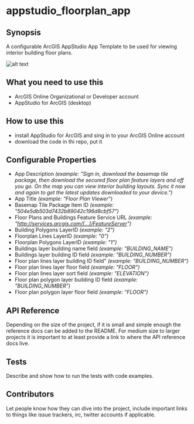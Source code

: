 # appstudio_floorplan_app
## Synopsis
A configurable ArcGIS AppStudio App Template to be used for viewing interior building floor plans. 

![alt text](https://cloud.githubusercontent.com/assets/7443922/11705829/d3bf5326-9eb8-11e5-9e6b-b3acbf5e0933.PNG "Screen shots of Flor Plan Viewer App on Google Nexus5")


## What you need to use this
+ ArcGIS Online Organizational or Developer account
+ AppStudio for ArcGIS (desktop)

## How to use this
+ install AppStudio for ArcGIS and sing in to your ArcGIS Online account
+ download the code in thi repo, put it 

## Configurable Properties
+ App Description 
  *(example: "Sign in, download the basemap tile package, then download the secured floor plan feature layers and off you go. On the map you can view interior building layouts. Sync it now and again to get the latest updates downloaded to your device.")*
+ App Title
  *(example: "Floor Plan Viewer")*
+ Basemap Tile Package Item ID
  *(example: "504e5db503d7432b89042c196d8cbf57")*
+ Floor Plans and Buildings Feature Service URL
  *(example:  "http://services.arcgis.com/[...]/FeatureServer")*
+ Building Polygons LayerID
  *(example: "2")*
+ Floorplan Lines LayerID
  *(example: "0")*
+ Floorplan Polygons LayerID
  *(example: "1")*
+ Buildings layer building name field
  *(example: "BUILDING_NAME")*
+ Buildings layer building ID field
  *(example: "BUILDING_NUMBER")*
+ Floor plan lines layer building ID field"
  *(example: "BUILDING_NUMBER")*
+ Floor plan lines layer floor field
  *(example: "FLOOR")*
+ Floor plan lines layer sort field
  *(example: "ELEVATION")*
+ Floor plan polygon layer building ID field
  *(example: "BUILDING_NUMBER")*
+ Floor plan polygon layer floor field
  *(example: "FLOOR")*





## API Reference

Depending on the size of the project, if it is small and simple enough the reference docs can be added to the README. For medium size to larger projects it is important to at least provide a link to where the API reference docs live.

## Tests

Describe and show how to run the tests with code examples.

## Contributors

Let people know how they can dive into the project, include important links to things like issue trackers, irc, twitter accounts if applicable.

